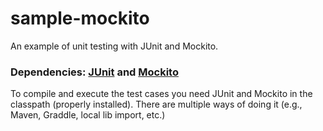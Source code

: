 # sample-mockito
An example of unit testing with JUnit and Mockito.

### Dependencies: [JUnit](https://junit.org/) and [Mockito](https://site.mockito.org/)
To compile and execute the test cases you need JUnit and Mockito in the classpath (properly installed).
There are multiple ways of doing it (e.g., Maven, Graddle, local lib import, etc.)
